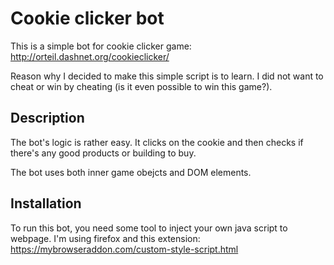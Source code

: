 # Cookie clicker bot
This is a simple bot for cookie clicker game: http://orteil.dashnet.org/cookieclicker/

Reason why I decided to make this simple script is to learn. I did not want to cheat
or win by cheating (is it even possible to win this game?).

## Description
The bot's logic is rather easy. It clicks on the cookie and then checks if there's any good products or building to buy.

The bot uses both inner game obejcts and DOM elements.

## Installation
To run this bot, you need some tool to inject your own java script to webpage. 
I'm using firefox and this extension: https://mybrowseraddon.com/custom-style-script.html


